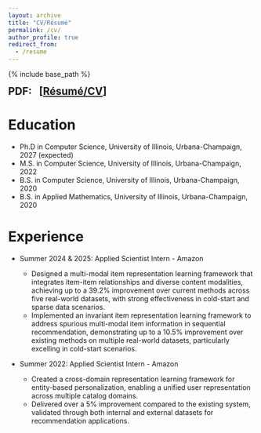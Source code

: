 ```yaml
---
layout: archive
title: "CV/Résumé"
permalink: /cv/
author_profile: true
redirect_from:
  - /resume
---
```


{% include base_path %}

<b style="font-size: 1.5em;">
    PDF:
    &nbsp;
    [<a href="/files/Resume-Junting Wang.pdf">Résumé/CV</a>]
</b>


Education
======
* Ph.D in Computer Science, University of Illinois, Urbana-Champaign, 2027 (expected)
* M.S. in Computer Science, University of Illinois, Urbana-Champaign, 2022
* B.S. in Computer Science, University of Illinois, Urbana-Champaign, 2020
* B.S. in Applied Mathematics, University of Illinois, Urbana-Champaign, 2020


Experience
======
* Summer 2024 & 2025: Applied Scientist Intern - Amazon
  * Designed a multi-modal item representation learning framework that integrates item-item relationships and diverse content modalities, achieving up to a 39.2% improvement over current methods across five real-world datasets, with strong effectiveness in cold-start and sparse data scenarios.
  * Implemented an invariant item representation learning framework to address spurious multi-modal item information in sequential recommendation, demonstrating up to a 10.5% improvement over existing methods on multiple real-world datasets, particularly excelling in cold-start scenarios.
  <!-- * Designed a multi-modal item representation learning framework that incorporates item-item relationships and diverse content modalities to enhance substitute and complementary item recommendations.
  * Demonstrated up to a 39.2% improvement over current methods across five real-world datasets, highlighting its effectiveness, particularly in cold-start and sparse data scenarios. -->




* Summer 2022: Applied Scientist Intern - Amazon
  * Created a cross-domain representation learning framework for entity-based personalization, enabling a unified user representation across multiple catalog domains.
  * Delivered over a 5% improvement compared to the existing system, validated through both internal and external datasets for recommendation applications.

